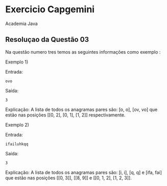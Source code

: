 
# Exercicio Capgemini
Academia Java

## Resoluçao da Questão 03

Na questão numero tres temos as seguintes informações como exemplo :

Exemplo 1)

Entrada:

    ovo

Saída:

    3

Explicação:
A lista de todos os anagramas pares são: [o, o], [ov, vo] que estão nas posições [[0, 2], [0, 1], [1, 2]] respectivamente. 


Exemplo 2)

Entrada:

    ifailuhkqq

Saída:

    3

Explicação:
A lista de todos os anagramas pares são: [i, i], [q, q] e [ifa, fai] que estão nas posições [[0, 3]], [[8, 9]] e [[0, 1, 2], [1, 2, 3]].
